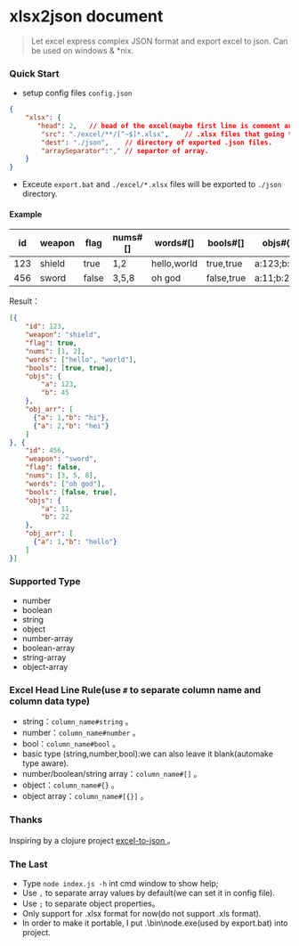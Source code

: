 xlsx2json document
=========
> Let excel express complex JSON format and export excel to json.
> Can be used on windows & *nix.

### Quick Start
* setup config files `config.json`

```json
{
    "xlsx": {
       "head": 2,	// head of the excel(maybe first line is comment and second line is real head).
        "src": "./excel/**/[^~$]*.xlsx", 	// .xlsx files that going to be exported. glob style.
        "dest": "./json",    // directory of exported .json files.
        "arraySeparator":"," // separtor of array.
    }
}
```

* Exceute `export.bat` and `./excel/*.xlsx` files will be exported to `./json` directory.

#### Example
| id   | weapon  | flag   | nums#[] | words#[]   | bools#[]   | objs#{}      | obj_arr#[{}]          |
| ---- | --------| ------ | ------- | ---------- | ---------- | ------------ | --------------------- |
| 123  | shield	 | true   | 1,2     | hello,world| true,true  | a:123;b:45   | a:1;b:"hi",a:2;b:"hei"|
| 456  | sword   | false  | 3,5,8   | oh god     | false,true | a:11;b:22    | a:1;b:"hello"		   |

Result：

```json
[{
    "id": 123,
    "weapon": "shield",
    "flag": true,
    "nums": [1, 2],
    "words": ["hello", "world"],
    "bools": [true, true],
    "objs": {
        "a": 123,
        "b": 45
    },
    "obj_arr": [
      {"a": 1,"b": "hi"},
      {"a": 2,"b": "hei"}
    ]
}, {
    "id": 456,
    "weapon": "sword",
    "flag": false,
    "nums": [3, 5, 8],
    "words": ["oh god"],
    "bools": [false, true],
    "objs": {
        "a": 11,
        "b": 22
    },
    "obj_arr": [
      {"a": 1,"b": "hello"}
    ]
}]
```

### Supported Type
* number
* boolean
* string
* object
* number-array
* boolean-array
* string-array
* object-array

### Excel Head Line Rule(use `#` to separate column name and column data type)
* string：`column_name#string` 。
* number：`column_name#number` 。
* bool：`column_name#bool` 。
* basic type (string,number,bool):we can also leave it blank(automake type aware).
* number/boolean/string array：`column_name#[]` 。
* object：`column_name#{}` 。
* object array：`column_name#[{}]` 。

### Thanks
Inspiring by a clojure project [excel-to-json ](https://github.com/mhaemmerle/excel-to-json)。

### The Last
* Type `node index.js -h` int cmd window to show help;
* Use `,` to separate array values by default(we can set it in config file).
* Use `;` to separate object properties。
* Only support for .xlsx format for now(do not support .xls format).
* In order to make it portable, I put .\bin\node.exe(used by export.bat) into project.